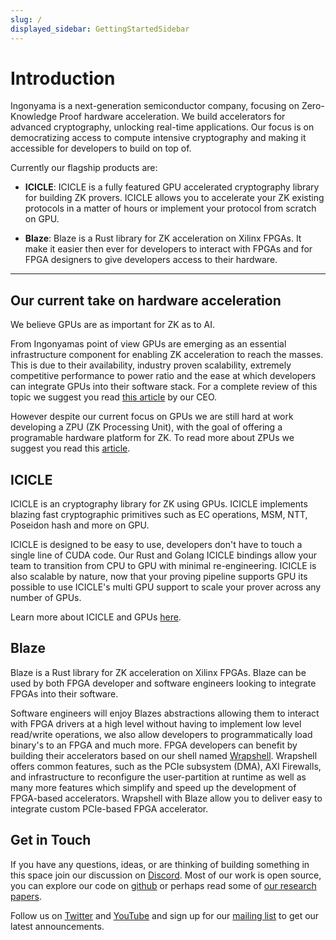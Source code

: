 ```yaml
---
slug: /
displayed_sidebar: GettingStartedSidebar
---
```

# Introduction

Ingonyama is a next-generation semiconductor company, focusing on Zero-Knowledge Proof hardware acceleration. We build accelerators for advanced cryptography, unlocking real-time applications. Our focus is on democratizing access to compute intensive cryptography and making it accessible for developers to build on top of.

Currently our flagship products are:

- **ICICLE**:
ICICLE is a fully featured GPU accelerated cryptography library for building ZK provers. ICICLE allows you to accelerate your ZK existing protocols in a matter of hours or implement your protocol from scratch on GPU.

- **Blaze**: 
Blaze is a Rust library for ZK acceleration on Xilinx FPGAs. It make it easier then ever for developers to interact with FPGAs and for FPGA designers to give developers access to their hardware.

---

## Our current take on hardware acceleration

We believe GPUs are as important for ZK as to AI.

From Ingonyamas point of view GPUs are emerging as an essential infrastructure component for enabling ZK acceleration to reach the masses. This is due to their availability, industry proven scalability, extremely competitive performance to power ratio and the ease at which developers can integrate GPUs into their software stack. For a complete review of this topic we suggest you read [this article](https://www.ingonyama.com/blog/revisiting-paradigm-hardware-acceleration-for-zero-knowledge-proofs) by our CEO.

However despite our current focus on GPUs we are still hard at work developing a ZPU (ZK Processing Unit), with the goal of offering a programable hardware platform for ZK. To read more about ZPUs we suggest you read this [article](https://medium.com/@ingonyama/zpu-the-zero-knowledge-processing-unit-f886a48e00e0).

## ICICLE

ICICLE is an cryptography library for ZK using GPUs. 
ICICLE implements blazing fast cryptographic primitives such as EC operations, MSM, NTT, Poseidon hash and more on GPU.

ICICLE is designed to be easy to use, developers don't have to touch a single line of CUDA code. Our Rust and Golang ICICLE bindings allow your team to transition from CPU to GPU with minimal re-engineering. ICICLE is also scalable by nature, now that your proving pipeline supports GPU its possible to use ICICLE's multi GPU support to scale your prover across any number of GPUs.

Learn more about ICICLE and GPUs [here][ICICLE-OVERVIEW].

## Blaze

Blaze is a Rust library for ZK acceleration on Xilinx FPGAs. Blaze can be used by both FPGA developer and software engineers looking to integrate FPGAs into their software. 

Software engineers will enjoy Blazes abstractions allowing them to interact with FPGA drivers at a high level without having to implement low level read/write operations, we also allow developers to programmatically load binary's to an FPGA and much more. FPGA developers can benefit by building their accelerators based on our shell named [Wrapshell](https://github.com/Quarky93/warpshell). Wrapshell offers common features, such as the PCIe subsystem (DMA), AXI Firewalls, and infrastructure to reconfigure the user-partition at runtime as well as many more features which simplify and speed up the development of FPGA-based accelerators. Wrapshell with Blaze allow you to deliver easy to integrate custom PCIe-based FPGA accelerator.

## Get in Touch

If you have any questions, ideas, or are thinking of building something in this space join our discussion on [Discord]. Most of our work is open source, you can explore our code on [github](https://github.com/ingonyama-zk) or perhaps read some of [our research papers](https://github.com/ingonyama-zk/papers).

Follow us on [Twitter](https://x.com/Ingo_zk) and [YouTube](https://www.youtube.com/@ingo_ZK) and sign up for our [mailing list](https://wkf.ms/3LKCbdj) to get our latest announcements.

[ICICLE-OVERVIEW]: ./icicle/overview.md
[BLAZE-OVERVIEW]: ./blaze/overview.md
[Discord]: https://discord.gg/6vYrE7waPj
